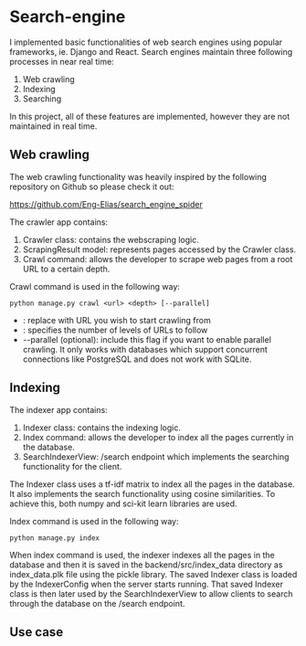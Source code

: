 # Search-engine
I implemented basic functionalities of web search engines using popular frameworks, ie. Django and React. Search engines maintain three following processes in near real time:

1) Web crawling
2) Indexing
3) Searching

In this project, all of these features are implemented, however they are not maintained in real time.

## Web crawling

The web crawling functionality was heavily inspired by the following repository on Github so please check it out:

https://github.com/Eng-Elias/search_engine_spider

The crawler app contains:

1) Crawler class: contains the webscraping logic.
2) ScrapingResult model: represents pages accessed by the Crawler class.
3) Crawl command: allows the developer to scrape web pages from a root URL to a certain depth.

Crawl command is used in the following way:
```
python manage.py crawl <url> <depth> [--parallel]
```
* <url>: replace with URL you wish to start crawling from
* <depth>: specifies the number of levels of URLs to follow
* --parallel (optional): include this flag if you want to enable parallel crawling. It only works with databases which support concurrent connections like PostgreSQL and does not work with SQLite.

## Indexing

The indexer app contains:

1) Indexer class: contains the indexing logic.
2) Index command: allows the developer to index all the pages currently in the database.
3) SearchIndexerView: /search endpoint which implements the searching functionality for the client.

The Indexer class uses a tf-idf matrix to index all the pages in the database. It also implements the search functionality using cosine similarities. To achieve this, both numpy and sci-kit learn libraries are used.

Index command is used in the following way:
```
python manage.py index
```
When index command is used, the indexer indexes all the pages in the database and then it is saved in the backend/src/index_data directory as index_data.plk file using the pickle library. The saved Indexer class is loaded by the IndexerConfig when the server starts running. That saved Indexer class is then later used by the SearchIndexerView to allow clients to search through the database on the /search endpoint.

## Use case
